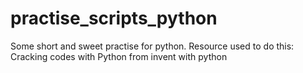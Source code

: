 # practise_scripts_python
Some short and sweet practise for python. Resource used to do this: Cracking codes with Python from invent with python
